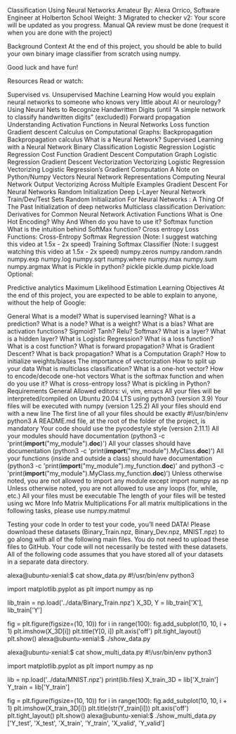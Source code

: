 Classification Using Neural Networks
 Amateur
 By: Alexa Orrico, Software Engineer at Holberton School
 Weight: 3
 Migrated to checker v2: 
 Your score will be updated as you progress.
 Manual QA review must be done (request it when you are done with the project)


Background Context
At the end of this project, you should be able to build your own binary image classifier from scratch using numpy.

Good luck and have fun!

Resources
Read or watch:

Supervised vs. Unsupervised Machine Learning
How would you explain neural networks to someone who knows very little about AI or neurology?
Using Neural Nets to Recognize Handwritten Digits (until “A simple network to classify handwritten digits” (excluded))
Forward propagation
Understanding Activation Functions in Neural Networks
Loss function
Gradient descent
Calculus on Computational Graphs: Backpropagation
Backpropagation calculus
What is a Neural Network?
Supervised Learning with a Neural Network
Binary Classification
Logistic Regression
Logistic Regression Cost Function
Gradient Descent
Computation Graph
Logistic Regression Gradient Descent
Vectorization
Vectorizing Logistic Regression
Vectorizing Logistic Regression’s Gradient Computation
A Note on Python/Numpy Vectors
Neural Network Representations
Computing Neural Network Output
Vectorizing Across Multiple Examples
Gradient Descent For Neural Networks
Random Initialization
Deep L-Layer Neural Network
Train/Dev/Test Sets
Random Initialization For Neural Networks : A Thing Of The Past
Initialization of deep networks
Multiclass classification
Derivation: Derivatives for Common Neural Network Activation Functions
What is One Hot Encoding? Why And When do you have to use it?
Softmax function
What is the intuition behind SoftMax function?
Cross entropy
Loss Functions: Cross-Entropy
Softmax Regression (Note: I suggest watching this video at 1.5x - 2x speed)
Training Softmax Classifier (Note: I suggest watching this video at 1.5x - 2x speed)
numpy.zeros
numpy.random.randn
numpy.exp
numpy.log
numpy.sqrt
numpy.where
numpy.max
numpy.sum
numpy.argmax
What is Pickle in python?
pickle
pickle.dump
pickle.load
Optional:

Predictive analytics
Maximum Likelihood Estimation
Learning Objectives
At the end of this project, you are expected to be able to explain to anyone, without the help of Google:

General
What is a model?
What is supervised learning?
What is a prediction?
What is a node?
What is a weight?
What is a bias?
What are activation functions?
Sigmoid?
Tanh?
Relu?
Softmax?
What is a layer?
What is a hidden layer?
What is Logistic Regression?
What is a loss function?
What is a cost function?
What is forward propagation?
What is Gradient Descent?
What is back propagation?
What is a Computation Graph?
How to initialize weights/biases
The importance of vectorization
How to split up your data
What is multiclass classification?
What is a one-hot vector?
How to encode/decode one-hot vectors
What is the softmax function and when do you use it?
What is cross-entropy loss?
What is pickling in Python?
Requirements
General
Allowed editors: vi, vim, emacs
All your files will be interpreted/compiled on Ubuntu 20.04 LTS using python3 (version 3.9)
Your files will be executed with numpy (version 1.25.2)
All your files should end with a new line
The first line of all your files should be exactly #!/usr/bin/env python3
A README.md file, at the root of the folder of the project, is mandatory
Your code should use the pycodestyle style (version 2.11.1)
All your modules should have documentation (python3 -c 'print(__import__("my_module").__doc__)')
All your classes should have documentation (python3 -c 'print(__import__("my_module").MyClass.__doc__)')
All your functions (inside and outside a class) should have documentation (python3 -c 'print(__import__("my_module").my_function.__doc__)' and python3 -c 'print(__import__("my_module").MyClass.my_function.__doc__)')
Unless otherwise noted, you are not allowed to import any module except import numpy as np
Unless otherwise noted, you are not allowed to use any loops (for, while, etc.)
All your files must be executable
The length of your files will be tested using wc
More Info
Matrix Multiplications
For all matrix multiplications in the following tasks, please use numpy.matmul

Testing your code
In order to test your code, you’ll need DATA! Please download these datasets (Binary_Train.npz, Binary_Dev.npz, MNIST.npz) to go along with all of the following main files. You do not need to upload these files to GitHub. Your code will not necessarily be tested with these datasets. All of the following code assumes that you have stored all of your datasets in a separate data directory.

alexa@ubuntu-xenial:$ cat show_data.py
#!/usr/bin/env python3

import matplotlib.pyplot as plt
import numpy as np

lib_train = np.load('../data/Binary_Train.npz')
X_3D, Y = lib_train['X'], lib_train['Y']

fig = plt.figure(figsize=(10, 10))
for i in range(100):
    fig.add_subplot(10, 10, i + 1)
    plt.imshow(X_3D[i])
    plt.title(Y[0, i])
    plt.axis('off')
plt.tight_layout()
plt.show()
alexa@ubuntu-xenial:$ ./show_data.py


alexa@ubuntu-xenial:$ cat show_multi_data.py
#!/usr/bin/env python3

import matplotlib.pyplot as plt
import numpy as np

lib = np.load('../data/MNIST.npz')
print(lib.files)
X_train_3D = lib['X_train']
Y_train = lib['Y_train']

fig = plt.figure(figsize=(10, 10))
for i in range(100):
    fig.add_subplot(10, 10, i + 1)
    plt.imshow(X_train_3D[i])
    plt.title(str(Y_train[i]))
    plt.axis('off')
plt.tight_layout()
plt.show()
alexa@ubuntu-xenial:$ ./show_multi_data.py
['Y_test', 'X_test', 'X_train', 'Y_train', 'X_valid', 'Y_valid']

